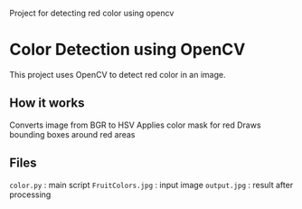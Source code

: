 Project for detecting red color using opencv
# Color Detection using OpenCV

This project uses OpenCV to detect red color in an image.

## How it works
Converts image from BGR to HSV
Applies color mask for red
Draws bounding boxes around red areas

## Files
 `color.py` : main script
`FruitColors.jpg` : input image
 `output.jpg` : result after processing

